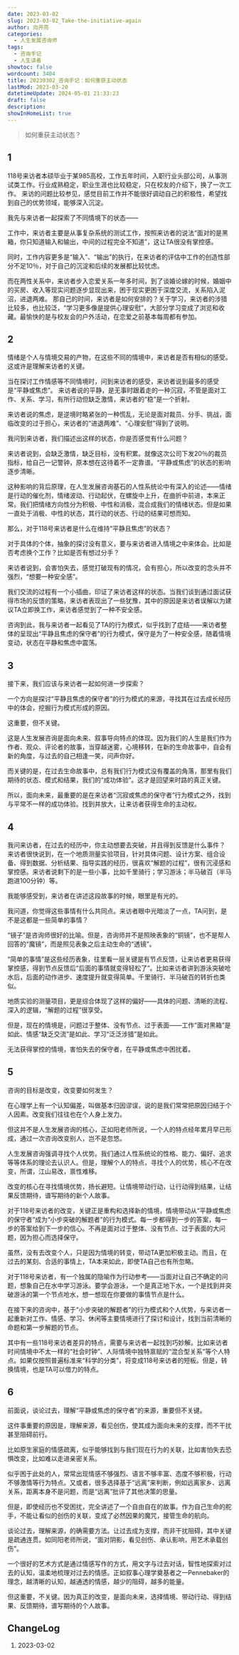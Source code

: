 ```yaml
---
date: 2023-03-02
slug: 2023-03-02_Take-the-initiative-again
author: 向开亮
categories:
  - 人生发展咨询师
tags:
  - 咨询手记
  - 人生读者
showtoc: false
wordcount: 3404
title: 20230302_咨询手记：如何重获主动状态
lastMod: 2023-03-20
datetimeUpdate: 2024-05-01 21:33:23
draft: false
description: 
showInHomeList: true
---
```

>如何重获主动状态？

## 1

118号来访者本硕毕业于某985高校，工作五年时间，入职行业头部公司，从事测试类工作。行业成熟稳定，职业生涯也比较稳定，只在校友的介绍下，换了一次工作。
来访的问题比较参见，感觉目前工作并不能很好调动自己的积极性，希望找到自己的优势领域，能够深入沉淀。

我先与来访者一起探索了不同情境下的状态——

工作中，来访者主要是从事复杂系统的测试工作，按照来访者的说法“面对的是黑箱，你只知道输入和输出，中间的过程完全不知道”，这让TA很没有掌控感。

同时，工作内容更多是“输入”、“输出”的执行，在来访者的评估中工作的创造性部分不足10％，对于自己的沉淀和后续的发展都比较忧虑。

而在两性关系中，来访者步入恋爱关系一年多时间，到了谈婚论嫁的时候，婚姻中的买房、收入等现实问题逐步显现出来，困于现实更困于深度交流，关系陷入泥沼，进退两难。
那自己的时间，来访者是如何安排的？关于学习，来访者的涉猎比较多，也比较泛，“学习更多像是提供心理安慰”，大部分学习变成了浏览和收藏。最愉快的是与校友会的户外活动，在恋爱之前基本每周都有参加。

## 2

情绪是个人与情境交易的产物，在这些不同的情境中，来访者是否有相似的感受。这或许是理解来访者的关键。

当在探讨工作情感等不同情境时，问到来访者的感受，来访者说到最多的感受是“平静或焦虑”。
来访者说的平静，是无事时跟着走的一种沉寂，不管是面对工作、关系、学习，有所行动但缺乏激情，来访者的“稳”是一个折射。

来访者说的焦虑，是逆境时略紧张的一种慌乱，无论是面对裁员、分手、挑战，面临改变的过于担心，来访者的“进退两难”、“心理安慰”得到了说明。

我问到来访者，我们描述出这样的状态，你是否感觉有什么问题？

来访者说到，会缺乏激情，缺乏目标，没有积累。就像这次公司下发20％的裁员指标，给自己一记警钟，原本想在这待着不一定靠谱。“平静或焦虑”的状态的影响逐步清晰。

这种影响的背后原理，在人生发展咨询基石的人性系统论中有深入的论述——情绪是行动的催化剂，情绪波动、行动起伏，在螺旋中上升，在曲折中前进，本来正常。我们把情绪方向性分为积极、中性和消极，混合成我们的情绪状态。但是如果一直处于消极、中性的状态，其行动的状态、行动的结果可想而知。

那么，对于118号来访者是什么在维持“平静且焦虑”的状态？

对于具体的个体，抽象的探讨没有意义，要与来访者进入情境之中来体会。比如是否考虑换个工作？比如是否有想过分手？

来访者说到，会害怕失去，感觉打破现有的情况，会有担心，所以改变的念头并不强烈，“想要一种安全感”。

我们交流的过程有一个小插曲，印证了来访者这样的状态。当我们谈到通过面试获得市场的反馈的策略，来访者表现出了一些犹豫，其中的原因是来访者误解以为建议TA立即换工作，来访者感觉到了一种不安全感。

咨询到此，我与来访者一起看见了TA的行为模式，似乎找到了症结——来访者整体的呈现出“平静且焦虑的保守者”的行为模式，保守是为了一种安全感，随着情境变动，状态在平静和焦虑中震荡。

## 3

接下来，我们应该与来访者一起如何进一步探索？

一个方向是探讨“平静且焦虑的保守者”的行为模式的来源，寻找其在过去成长经历中的体会，挖掘行为模式形成的原因。

这重要，但不关键。

这是人生发展咨询是面向未来、叙事导向特点的体现。因为我们的人生是我们作为作者、观众、评论者的故事，当穿越迷雾，心境移转，在新的生命故事中，自会有新的角度，与过去的自己相逢一笑，问声你好。

而关键的是，在过去生命故事中，总有我们行为模式没有覆盖的角落，那里有我们期待的状态、模式和结果，我们的“成功体验”。这才是回望来时路的真正关键。

所以，面向未来，最重要的是在来访者“沉寂或焦虑的保守者”行为模式之外，找到与平常不一样的成功体验。找到并放大，让来访者获得生命的主动权。

## 4

我问来访者，在过去的经历中，你主动想要去突破，并且得到反馈是什么事件？
来访者很快说到，在一个地质测量实验项目，针对具体问题、设计方案、组合设备、得到数据、分析结果、指导实践的经历，很喜欢“解题的过程”，很有沉浸感和掌控感。来访者说剩下的是一些小事，比如千里骑行；学习游泳；半马破百（半马跑进100分钟）等。

我能够感受到，来访者在讲述这段故事的时候，眼里是有光的。

我问道，你觉得这些事情有什么共同点。来访者眼中光暗淡了一点，TA问到，是不是这都是一些简单的事情？

“镜子”是咨询师很好的比喻。但是，咨询师并不是照映表象的“铜镜”，也不是帮人回答的“魔镜”，而是照见表象之后主动生命的“透镜”。

“简单的事情”是这些经历表象，往里看一层关键是有节点反馈，让来访者更易获得掌控感，得到节点反馈后“后面的事情就变得轻松了”。比如来访者讲到游泳突破呛水后，后面的动作进步、速度提升就变得简单。千里骑行、半马破百的转折也类似。

地质实验的测量项目，更是综合体现了这样的偏好——具体的问题、清晰的流程、深入的逻辑，“解题的过程”很享受。

但是，现在的情境是，问题过于整体、没有节点、过于表面——工作“面对黑箱”是如此、情感“缺乏交流”是如此、学习“泛泛涉猎”是如此。

无法获得掌控的情境，害怕失去的保守者，在平静或焦虑中困扰着。

## 5

咨询的目标是改变，改变要如何发生？

在心理学上有一个认知偏差，叫做基本归因谬误，说的是我们常常把原因归结于个人因素。改变我们往往也在个人身上发力。

但这并不是人生发展咨询的核心，正如阳老师所说，一个人的特点经年累月早已形成，通过一次咨询改变别人，岂不是忽悠。

人生发展咨询强调寻找个人优势。我们通过人性系统论的性格、能力、偏好、追求等等体系的理论去认识人。但是，理解个人的特点，寻找个人的优势，核心不在改变，所谓，江山易改，禀性难移。

改变的核心在寻找情境优势，扬长避短。让情境带动行动，让行动得到结果，让结果反馈期待，谱写期待的新个人故事。

对于118号来访者的改变，关键正是重构和选择新的情境，情境带动从“平静或焦虑的保守者”成为“小步突破的解题者”的行为模式。每一步都得到一步的答案，每一步的答案给到下一步的信心。不再是面对过于整体、没有节点、过于表面的大问题，因为担心而选择保守。

虽然，没有去改变个人，只是因为情境的转变，带动TA更加积极主动。而且，在过去的某刻、合适的事情上，TA本来如此，即使TA自己也有所忽略。

对于118号来访者，有一个独属的隐喻作为行动参考——当面对让自己不确定的问题，想象自己在水中学习游泳。要学会游泳，一个是真正地下水，一个是找到并突破游泳的第一个节点呛水，想一想现在你要做的事情节点是什么。

在接下来的咨询中，基于“小步突破的解题者”的行为模式和个人优势，与来访者一起重新对工作、情感、学习、休闲等主要情境进行了探讨和设计，找到当前清晰的命题和第一步解题的节点。

其中有一些118号来访者差异的特点，需要与来访者一起找到巧妙解。比如来访者时间情境中不太一样的“社会时钟”、人际情境中独特禀赋的“混合型关系”等个人特点。如果仅按照普遍标准来“科学的分类”，将变成118号来访者的短板。但是，转换情境，也是TA可以借力的特点。

## 6

前面说，谈论过去，理解“平静或焦虑的保守者”的来源，重要但不关键。

这件事重要的原因是，理解来源，看见创伤，使其成为面向未来的支撑，而不干扰甚至阻碍前行。

比如原生家庭的情感疏离，似乎能够找到与我们现在行为的关联，比如害怕失去恐惧改变，比如难以走进亲密关系。

似乎困于此处的人，常常出现情感不够强烈、语言不够丰富、态度不够积极，行动不够激情等行为特点。又或者，很多选择基于“远离”来判断，例如远离家乡、远离关系，距离本身不是问题，而是“远离”批评了其他决策的思量。

但是，即使经历也不受困扰，完全讲述了一个自由自在的故事。作为自己生命的舵手，不能让看似的创伤的关联，变成了必然因果的魔咒，接管生命的航向。

谈论过去，理解来源，的确需要方法。让过去成为支撑，而非干扰阻碍，其中关键是疏通连贯。如同阳老师所说，“面对阴影，看见创伤、承认影响，用艺术承载创伤”。

一个很好的艺术方式是通过情感写作的方式，用文字与过去对话，智性地探索对过去的认知，温柔地梳理对过去的情感。正如叙事心理学奠基者之一Pennebaker的理念，越清晰的认知，越通透的情感，越少的阻碍，越多的能量。

但这重要，不关键。因为真正的改变，是面向未来，选择情境、带动行动、得到结果、反馈期待，谱写期待的个人故事。

## ChangeLog

1. 2023-03-02
